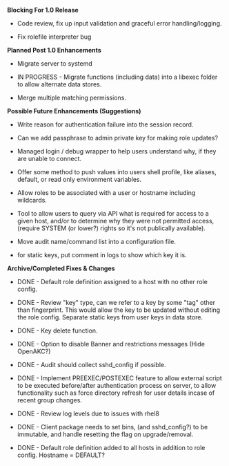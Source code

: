 **Blocking For 1.0 Release**

* Code review, fix up input validation and graceful error handling/logging.

* Fix rolefile interpreter bug


**Planned Post 1.0 Enhancements**

* Migrate server to systemd

* IN PROGRESS - Migrate functions (including data) into a libexec folder to allow alternate data stores.

* Merge multiple matching permissions.



**Possible Future Enhancements (Suggestions)**

* Write reason for authentication failure into the session record.

* Can we add passphrase to admin private key for making role updates?

* Managed login / debug wrapper to help users understand why, if they are
  unable to connect.

* Offer some method to push values into users shell profile, like aliases,
  default, or read only environment variables.

* Allow roles to be associated with a user or hostname including wildcards.

* Tool to allow users to query via API what is required for access to a given
  host, and/or to determine why they were not permitted access,
  (require SYSTEM (or lower?) rights so it's not publically available).

* Move audit name/command list into a configuration file.

* for static keys, put comment in logs to show which key it is.


**Archive/Completed Fixes & Changes**

* DONE - Default role definition assigned to a host with no other role config.

* DONE - Review "key" type, can we refer to a key by some "tag" other than
  fingerprint.  This would allow the key to be updated without editing the
  role config. Separate static keys from user keys in data store.

* DONE - Key delete function.

* DONE - Option to disable Banner and restrictions messages (Hide OpenAKC?)

* DONE - Audit should collect sshd_config if possible.

* DONE - Implement PREEXEC/POSTEXEC feature to allow external script to be executed
  before/after authentication process on server, to allow functionality such
  as force directory refresh for user details incase of recent group changes.

* DONE - Review log levels due to issues with rhel8

* DONE - Client package needs to set bins, (and sshd_config?) to be immutable, and
  handle resetting the flag on upgrade/removal.

* DONE - Default role definition added to all hosts in addition to role config.
  Hostname = DEFAULT?

